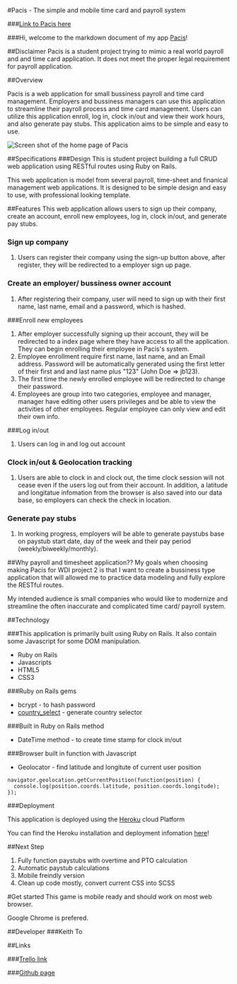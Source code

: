 #Pacis - The simple and mobile time card and payroll system

###[Link to Pacis here](http://pacific-taiga-52255.herokuapp.com/)

###Hi, welcome to the markdown document of my app [Pacis](http://pacific-taiga-52255.herokuapp.com/)!

##Disclaimer
Pacis is a student project trying to mimic a real world payroll and and time card application. It does not meet the proper legal requirement for payroll application.

##Overview

Pacis is a web application for small bussiness payroll and time card management. Employers and bussiness managers can use this application to streamline their payroll process and time card management. Users can utilize this application enroll, log in, clock in/out and view their work hours, and also generate pay stubs. This application aims to be simple and easy to use.

![Screen shot of the home page of Pacis](https://i.imgur.com/OMF3kzv.png)



##Specifications
###Design
This is student project building a full CRUD web application using RESTful routes using Ruby on Rails. 

This web application is model from several payroll, time-sheet and finanical management web applications. It is designed to be simple design and easy to use, with professional looking template.


##Features
This web application allows users to sign up their company, create an account, enroll new employees, log in, clock in/out, and generate pay stubs.

### Sign up company
	
1. Users can register their company using the sign-up button above, after register, they will be redirected to a employer sign up page. 	

### Create an employer/ bussiness owner account


1. After registering their company, user will need to sign up with their first name, last name, email and a password, which is hashed.

###Enroll new employees


1. After employer successfully signing up their account, they will be redirected to a index page where they have access to all the application. They can begin enrolling their employee in Pacis's system.
2. Employee enrollment require first name, last name, and an Email address. Password will be automatically generated using the first letter of their first and and last name plus "123" (John Doe => jb123).
3. The first time the newly enrolled employee will be redirected to change their password.
4. Employees are group into two categories, employee and manager, manager have editing other users privileges and be able to view the activities of other employees. Regular employee can only view and edit their own info.

###Log in/out  

1. Users can log in and log out account 

### Clock in/out & Geolocation tracking

1. Users are able to clock in and clock out, the time clock session will not cease even if the users log out from their account. In addition, a latitude and longitatue infomation from the browser is also saved into our data base, so employers can check the check in location.
   
### Generate pay stubs
	
1. In working progress, employers will be able to generate paystubs base on paystub start date, day of the week and their pay period (weekly/biweekly/monthly).


##Why payroll and timesheet application??
My goals when choosing making Pacis for WDI project 2 is that I want to create a bussiness type application that will allowed me to practice data modeling and fully explore the RESTful routes. 

My intended audience is small companies who would like to modernize and streamline the often inaccurate and complicated time card/ payroll system.

##Technology

###This application is primarily built using Ruby on Rails. It also contain some Javascript for some DOM manipulation.

* Ruby on Rails
* Javascripts
* HTML5
* CSS3

###Ruby on Rails gems
* bcrypt - to hash password
* [country_select](https://github.com/stefanpenner/country_select) - generate country selector 

###Built in Ruby on Rails method
* DateTime method - to create time stamp for clock in/out

###Browser built in function with Javascript
* Geolocator - find latitude and longitute of current user position

```
navigator.geolocation.getCurrentPosition(function(position) {
  console.log(position.coords.latitude, position.coords.longitude);
});
```

###Deployment

This application is deployed using the [Heroku](https://www.heroku.com/) cloud Platform

You can find the Heroku installation and deployment infomation [here](https://devcenter.heroku.com/articles/getting-started-with-rails4)!

##Next Step

1. Fully function paystubs with overtime and PTO calculation
2. Automatic paystub calculations
3. Mobile freindly version
4. Clean up code mostly, convert current CSS into SCSS

#Get started
This game is mobile ready and should work on most web browser.

Google Chrome is prefered.

##Developer
###Keith To

##Links
	
###[Trello link](https://trello.com/b/rp8rFFZV/wdi-project-2-crud-web-app-pacis)

###[Github page](https://github.com/keithtkto/pacis)





